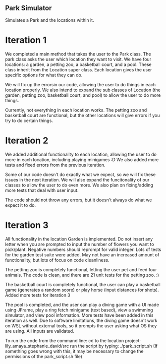 ## Park Simulator
Simulates a Park and the locations within it.

# Iteration 1
We completed a main method that takes the user to the Park class. The park class asks the user which location they want to visit. We have four locations: a garden, a petting zoo, a basketball court, and a pool. These class inherit from the Location super class. Each location gives the user specific options for what they can do. 

We will fix up the errorsin our code, allowing the user to do things in each location properly. We also intend to expand the sub classes of Location (the garden, petting zoo, basketball court, and pool) to allow the user to do more things. 

Currently, not everything in each location works. The petting zoo and basketball court are functional, but the other locations will give errors if you try to do certain things.

# Iteration 2
We added additional functionality to each location, allowing the user to do more in each location, including playing minigames :D 
We also added more tests and fixed errors from the previous iteration.

Some of our code doesn't do exactly what we expect, so we will fix these issues in the next iteration. We will also expand the funcitonality of our classes to allow the user to do even more. We also plan on fixing/adding more tests that deal with user input. 

The code should not throw any errors, but it doesn't always do what we expect it to do.

# Iteration 3
All functionality in the location Garden is implemented. Do not insert any letter when you are prompted to input the number of flowers you want to pick/plant. Negative numbers should reprompt for valid integer. Lots of tests for the garden test suite were added. May not have an increased amount of functionality, but lots of focus on code cleanliness. 

The petting zoo is completely functional, letting the user pet and feed four animals. The code is clean, and there are 21 unit tests for the petting zoo. :)

The basketball court is completely functional, the user can play a basketball game (generates a random score) or play horse (input distances for shots). Added more tests for iteration 3

The pool is completed, and the user can play a diving game with a UI made using JFrame, play a ring fetch minigame (text based), view a swimming simulator, and view pool information. More tests have been added in this iteration as well. Due to software limitations, the diving game doesn't work on WSL without external tools, so it prompts the user asking what OS they are using. All inputs are validated.

To run the code from the command line:
cd to the location project-lily_amaya_stephanie_david/src
run the script by typing: ./park_script.sh
(If something goes wrong with this, it may be necessary to change the permissions of the park_script.sh file)
